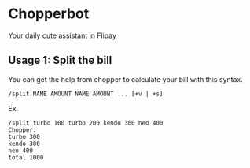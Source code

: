 # Chopperbot

Your daily cute assistant in Flipay

## Usage 1: Split the bill

You can get the help from chopper to calculate your bill with this syntax.
```
/split NAME AMOUNT NAME AMOUNT ... [+v | +s]
```


Ex.

```
/split turbo 100 turbo 200 kendo 300 neo 400
Chopper:
turbo 300
kendo 300
neo 400
total 1000
```